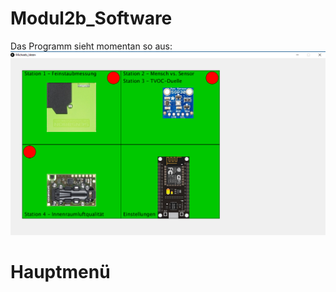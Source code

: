# Modul2b_Software

Das Programm sieht momentan so aus:
![alt text](https://github.com/bassi23/Modul2b_Software/blob/master/Bild1.png)


# Hauptmenü



